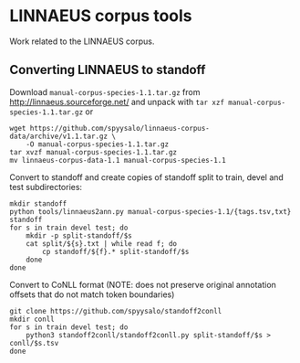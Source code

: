 # LINNAEUS corpus tools

Work related to the LINNAEUS corpus.

## Converting LINNAEUS to standoff

Download `manual-corpus-species-1.1.tar.gz` from http://linnaeus.sourceforge.net/ and unpack with `tar xzf manual-corpus-species-1.1.tar.gz` or

```
wget https://github.com/spyysalo/linnaeus-corpus-data/archive/v1.1.tar.gz \
    -O manual-corpus-species-1.1.tar.gz
tar xvzf manual-corpus-species-1.1.tar.gz
mv linnaeus-corpus-data-1.1 manual-corpus-species-1.1
```

Convert to standoff and create copies of standoff split to train, devel and test subdirectories:

```
mkdir standoff
python tools/linnaeus2ann.py manual-corpus-species-1.1/{tags.tsv,txt} standoff
for s in train devel test; do
    mkdir -p split-standoff/$s
    cat split/${s}.txt | while read f; do
        cp standoff/${f}.* split-standoff/$s
    done
done
```

Convert to CoNLL format (NOTE: does not preserve original annotation offsets that do not match token boundaries)

```
git clone https://github.com/spyysalo/standoff2conll
mkdir conll
for s in train devel test; do
    python3 standoff2conll/standoff2conll.py split-standoff/$s > conll/$s.tsv
done
```
